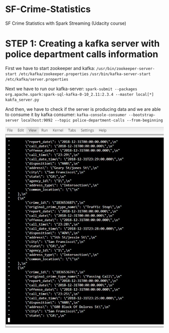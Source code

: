 # SF-Crime-Statistics
SF Crime Statistics with Spark Streaming (Udacity course)

# STEP 1: Creating a kafka server with police department calls information
First we have to start zookeeper and kafka:
  `/usr/bin/zookeeper-server-start /etc/kafka/zookeeper.properties`
  `/usr/bin/kafka-server-start /etc/kafka/server.properties`

Next we have to run our kafka-server:
  `spark-submit --packages org.apache.spark:spark-sql-kafka-0-10_2.11:2.3.4 --master local[*] kakfa_server.py`

And then, we have to check if the server is producing data and we are able to consume it by kafka consumer:
  `kafka-console-consumer --bootstrap-server localhost:9092 --topic police-department-calls --from-beginning`

![Kafka consumer output](https://github.com/patmaneg/SF-Crime-Statistics/blob/master/images/kafka-consumer.JPG?raw=true)

